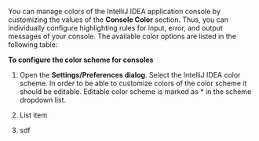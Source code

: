 You can manage colors of the IntelliJ IDEA application console by customizing the values of the **Console Color** section. Thus, you can individually configure highlighting rules for input, error, and output messages of your console. The available color options are listed in the following table:



**To configure the color scheme for consoles**

 1. Open the **Settings/Preferences dialog**. Select the IntelliJ IDEA color
    scheme. In order to be able to customize colors of the color scheme
    it should be editable. Editable color scheme is marked as * in the
    scheme dropdown list.
    
 2. List item
 3. sdf



